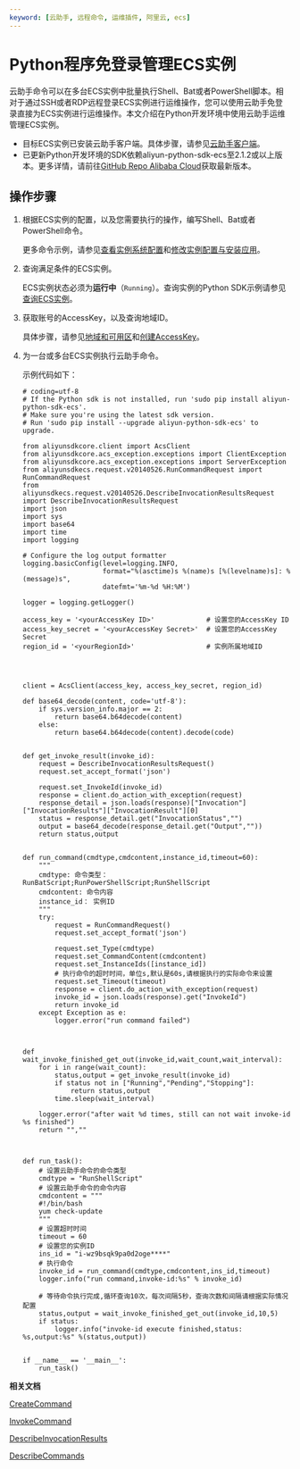 ```yaml
---
keyword: [云助手, 远程命令, 运维插件, 阿里云, ecs]
---
```


# Python程序免登录管理ECS实例

云助手命令可以在多台ECS实例中批量执行Shell、Bat或者PowerShell脚本。相对于通过SSH或者RDP远程登录ECS实例进行运维操作，您可以使用云助手免登录直接为ECS实例进行运维操作。本文介绍在Python开发环境中使用云助手运维管理ECS实例。

-   目标ECS实例已安装云助手客户端。具体步骤，请参见[云助手客户端](/cn.zh-CN/运维与监控/云助手/配置云助手客户端/安装云助手客户端.md)。
-   已更新Python开发环境的SDK依赖aliyun-python-sdk-ecs至2.1.2或以上版本。更多详情，请前往[GitHub Repo Alibaba Cloud](https://develop.aliyun.com/tools/sdk)获取最新版本。

## 操作步骤

1.  根据ECS实例的配置，以及您需要执行的操作，编写Shell、Bat或者PowerShell命令。

    更多命令示例，请参见[查看实例系统配置](/cn.zh-CN/运维与监控/云助手/DevOps自动化运维实践/查看实例系统配置.md)和[修改实例配置与安装应用](/cn.zh-CN/运维与监控/云助手/DevOps自动化运维实践/修改实例配置与安装应用.md)。

2.  查询满足条件的ECS实例。

    ECS实例状态必须为**运行中**（`Running`）。查询实例的Python SDK示例请参见[查询ECS实例](/cn.zh-CN/SDK示例/Python示例/查询ECS实例.md)。

3.  获取账号的AccessKey，以及查询地域ID。

    具体步骤，请参见[地域和可用区]()和[创建AccessKey]()。

4.  为一台或多台ECS实例执行云助手命令。

    示例代码如下：

    ```
    # coding=utf-8
    # If the Python sdk is not installed, run 'sudo pip install aliyun-python-sdk-ecs'.
    # Make sure you're using the latest sdk version.
    # Run 'sudo pip install --upgrade aliyun-python-sdk-ecs' to upgrade.
    
    from aliyunsdkcore.client import AcsClient
    from aliyunsdkcore.acs_exception.exceptions import ClientException
    from aliyunsdkcore.acs_exception.exceptions import ServerException
    from aliyunsdkecs.request.v20140526.RunCommandRequest import RunCommandRequest
    from aliyunsdkecs.request.v20140526.DescribeInvocationResultsRequest import DescribeInvocationResultsRequest
    import json
    import sys
    import base64
    import time
    import logging
    
    # Configure the log output formatter
    logging.basicConfig(level=logging.INFO,
                        format="%(asctime)s %(name)s [%(levelname)s]: %(message)s",
                        datefmt='%m-%d %H:%M')
    
    logger = logging.getLogger()
    
    access_key = '<yourAccessKey ID>'             # 设置您的AccessKey ID
    access_key_secret = '<yourAccessKey Secret>'  # 设置您的AccessKey Secret
    region_id = '<yourRegionId>'                  # 实例所属地域ID
    
    
    
    
    client = AcsClient(access_key, access_key_secret, region_id)
    
    def base64_decode(content, code='utf-8'):
        if sys.version_info.major == 2:
            return base64.b64decode(content)
        else:
            return base64.b64decode(content).decode(code)
    
    
    def get_invoke_result(invoke_id):
        request = DescribeInvocationResultsRequest()
        request.set_accept_format('json')
    
        request.set_InvokeId(invoke_id)
        response = client.do_action_with_exception(request)
        response_detail = json.loads(response)["Invocation"]["InvocationResults"]["InvocationResult"][0]
        status = response_detail.get("InvocationStatus","")
        output = base64_decode(response_detail.get("Output",""))
        return status,output
    
    
    def run_command(cmdtype,cmdcontent,instance_id,timeout=60):
        """
        cmdtype: 命令类型： RunBatScript;RunPowerShellScript;RunShellScript
        cmdcontent: 命令内容
        instance_id： 实例ID
        """
        try:
            request = RunCommandRequest()
            request.set_accept_format('json')
    
            request.set_Type(cmdtype)
            request.set_CommandContent(cmdcontent)
            request.set_InstanceIds([instance_id])
            # 执行命令的超时时间，单位s,默认是60s,请根据执行的实际命令来设置
            request.set_Timeout(timeout)
            response = client.do_action_with_exception(request)
            invoke_id = json.loads(response).get("InvokeId")
            return invoke_id
        except Exception as e:
            logger.error("run command failed")
    
    
    
    def wait_invoke_finished_get_out(invoke_id,wait_count,wait_interval):
        for i in range(wait_count):
            status,output = get_invoke_result(invoke_id)
            if status not in ["Running","Pending","Stopping"]:
                return status,output
            time.sleep(wait_interval)
    
        logger.error("after wait %d times, still can not wait invoke-id %s finished")
        return "",""
    
    
    
    def run_task():
        # 设置云助手命令的命令类型
        cmdtype = "RunShellScript"
        # 设置云助手命令的命令内容
        cmdcontent = """
        #!/bin/bash
        yum check-update
        """
        # 设置超时时间
        timeout = 60
        # 设置您的实例ID
        ins_id = "i-wz9bsqk9pa0d2oge****" 
        # 执行命令
        invoke_id = run_command(cmdtype,cmdcontent,ins_id,timeout)
        logger.info("run command,invoke-id:%s" % invoke_id)
    
        # 等待命令执行完成,循环查询10次，每次间隔5秒，查询次数和间隔请根据实际情况配置
        status,output = wait_invoke_finished_get_out(invoke_id,10,5)
        if status:
            logger.info("invoke-id execute finished,status: %s,output:%s" %(status,output))
    
    
    if __name__ == '__main__':
        run_task()
    ```


**相关文档**  


[CreateCommand](/cn.zh-CN/API参考/云助手/CreateCommand.md)

[InvokeCommand](/cn.zh-CN/API参考/云助手/InvokeCommand.md)

[DescribeInvocationResults](/cn.zh-CN/API参考/云助手/DescribeInvocationResults.md)

[DescribeCommands](/cn.zh-CN/API参考/云助手/DescribeCommands.md)

